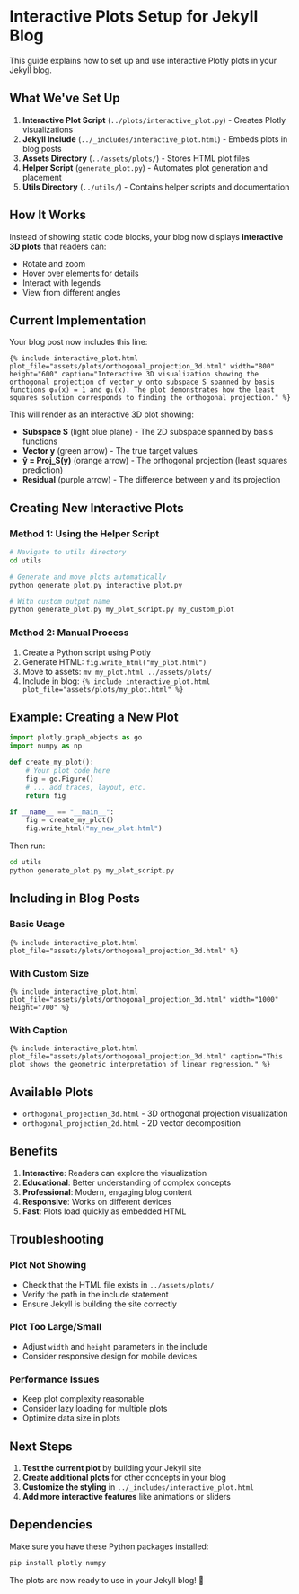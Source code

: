 # Interactive Plots Setup for Jekyll Blog

This guide explains how to set up and use interactive Plotly plots in your Jekyll blog.

## What We've Set Up

1. **Interactive Plot Script** (`../plots/interactive_plot.py`) - Creates Plotly visualizations
2. **Jekyll Include** (`../_includes/interactive_plot.html`) - Embeds plots in blog posts
3. **Assets Directory** (`../assets/plots/`) - Stores HTML plot files
4. **Helper Script** (`generate_plot.py`) - Automates plot generation and placement
5. **Utils Directory** (`../utils/`) - Contains helper scripts and documentation

## How It Works

Instead of showing static code blocks, your blog now displays **interactive 3D plots** that readers can:
- Rotate and zoom
- Hover over elements for details
- Interact with legends
- View from different angles

## Current Implementation

Your blog post now includes this line:
```liquid
{% include interactive_plot.html plot_file="assets/plots/orthogonal_projection_3d.html" width="800" height="600" caption="Interactive 3D visualization showing the orthogonal projection of vector y onto subspace S spanned by basis functions φ₀(x) = 1 and φ₁(x). The plot demonstrates how the least squares solution corresponds to finding the orthogonal projection." %}
```

This will render as an interactive 3D plot showing:
- **Subspace S** (light blue plane) - The 2D subspace spanned by basis functions
- **Vector y** (green arrow) - The true target values
- **ŷ = Proj_S(y)** (orange arrow) - The orthogonal projection (least squares prediction)
- **Residual** (purple arrow) - The difference between y and its projection

## Creating New Interactive Plots

### Method 1: Using the Helper Script
```bash
# Navigate to utils directory
cd utils

# Generate and move plots automatically
python generate_plot.py interactive_plot.py

# With custom output name
python generate_plot.py my_plot_script.py my_custom_plot
```

### Method 2: Manual Process
1. Create a Python script using Plotly
2. Generate HTML: `fig.write_html("my_plot.html")`
3. Move to assets: `mv my_plot.html ../assets/plots/`
4. Include in blog: `{% include interactive_plot.html plot_file="assets/plots/my_plot.html" %}`

## Example: Creating a New Plot

```python
import plotly.graph_objects as go
import numpy as np

def create_my_plot():
    # Your plot code here
    fig = go.Figure()
    # ... add traces, layout, etc.
    return fig

if __name__ == "__main__":
    fig = create_my_plot()
    fig.write_html("my_new_plot.html")
```

Then run:
```bash
cd utils
python generate_plot.py my_plot_script.py
```

## Including in Blog Posts

### Basic Usage
```liquid
{% include interactive_plot.html plot_file="assets/plots/orthogonal_projection_3d.html" %}
```

### With Custom Size
```liquid
{% include interactive_plot.html plot_file="assets/plots/orthogonal_projection_3d.html" width="1000" height="700" %}
```

### With Caption
```liquid
{% include interactive_plot.html plot_file="assets/plots/orthogonal_projection_3d.html" caption="This plot shows the geometric interpretation of linear regression." %}
```

## Available Plots

- `orthogonal_projection_3d.html` - 3D orthogonal projection visualization
- `orthogonal_projection_2d.html` - 2D vector decomposition

## Benefits

1. **Interactive**: Readers can explore the visualization
2. **Educational**: Better understanding of complex concepts
3. **Professional**: Modern, engaging blog content
4. **Responsive**: Works on different devices
5. **Fast**: Plots load quickly as embedded HTML

## Troubleshooting

### Plot Not Showing
- Check that the HTML file exists in `../assets/plots/`
- Verify the path in the include statement
- Ensure Jekyll is building the site correctly

### Plot Too Large/Small
- Adjust `width` and `height` parameters in the include
- Consider responsive design for mobile devices

### Performance Issues
- Keep plot complexity reasonable
- Consider lazy loading for multiple plots
- Optimize data size in plots

## Next Steps

1. **Test the current plot** by building your Jekyll site
2. **Create additional plots** for other concepts in your blog
3. **Customize the styling** in `../_includes/interactive_plot.html`
4. **Add more interactive features** like animations or sliders

## Dependencies

Make sure you have these Python packages installed:
```bash
pip install plotly numpy
```

The plots are now ready to use in your Jekyll blog! 🎉 